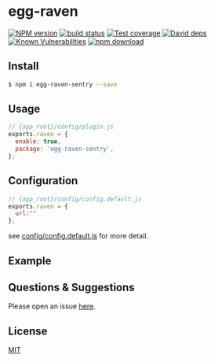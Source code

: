 # egg-raven

[![NPM version][npm-image]][npm-url]
[![build status][travis-image]][travis-url]
[![Test coverage][codecov-image]][codecov-url]
[![David deps][david-image]][david-url]
[![Known Vulnerabilities][snyk-image]][snyk-url]
[![npm download][download-image]][download-url]

[npm-image]: https://img.shields.io/npm/v/egg-raven.svg?style=flat-square
[npm-url]: https://npmjs.org/package/egg-raven
[travis-image]: https://img.shields.io/travis/eggjs/egg-raven.svg?style=flat-square
[travis-url]: https://travis-ci.org/eggjs/egg-raven
[codecov-image]: https://img.shields.io/codecov/c/github/eggjs/egg-raven.svg?style=flat-square
[codecov-url]: https://codecov.io/github/eggjs/egg-raven?branch=master
[david-image]: https://img.shields.io/david/eggjs/egg-raven.svg?style=flat-square
[david-url]: https://david-dm.org/eggjs/egg-raven
[snyk-image]: https://snyk.io/test/npm/egg-raven/badge.svg?style=flat-square
[snyk-url]: https://snyk.io/test/npm/egg-raven
[download-image]: https://img.shields.io/npm/dm/egg-raven.svg?style=flat-square
[download-url]: https://npmjs.org/package/egg-raven

<!--
Description here.
-->

## Install

```bash
$ npm i egg-raven-sentry --save
```

## Usage

```js
// {app_root}/config/plugin.js
exports.raven = {
  enable: true,
  package: 'egg-raven-sentry',
};
```

## Configuration

```js
// {app_root}/config/config.default.js
exports.raven = {
  url:""
};
```

see [config/config.default.js](config/config.default.js) for more detail.

## Example

<!-- example here -->

## Questions & Suggestions

Please open an issue [here](https://github.com/spadesk1991/egg-raven/issues).

## License

[MIT](LICENSE)
